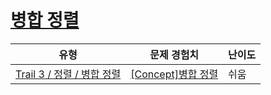 # [병합 정렬](https://en.codetree.ai/trails/complete/curated-cards/intro-merge-sort)

|유형|문제 경험치|난이도|
|---|---|---|
|[Trail 3 / 정렬 / 병합 정렬](https://www.codetree.ai/trail-info/novice-high/)|[[Concept]병합 정렬](https://www.codetree.ai/trails/complete/curated-cards/intro-merge-sort/)|쉬움|

